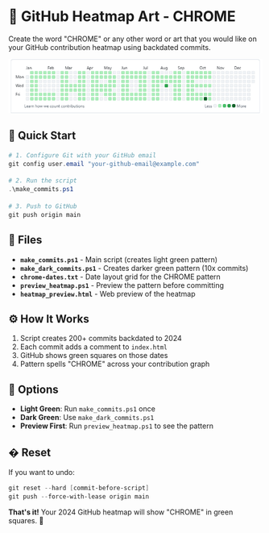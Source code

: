 # 🎨 GitHub Heatmap Art - CHROME

Create the word "CHROME" or any other word or art that you would like on your GitHub contribution heatmap using backdated commits.

![Example Result](image.png)

## 🚀 Quick Start

```powershell
# 1. Configure Git with your GitHub email
git config user.email "your-github-email@example.com"

# 2. Run the script
.\make_commits.ps1

# 3. Push to GitHub
git push origin main
```

## 📁 Files

- **`make_commits.ps1`** - Main script (creates light green pattern)
- **`make_dark_commits.ps1`** - Creates darker green pattern (10x commits)
- **`chrome-dates.txt`** - Date layout grid for the CHROME pattern
- **`preview_heatmap.ps1`** - Preview the pattern before committing
- **`heatmap_preview.html`** - Web preview of the heatmap

## ⚙️ How It Works

1. Script creates 200+ commits backdated to 2024
2. Each commit adds a comment to `index.html`
3. GitHub shows green squares on those dates
4. Pattern spells "CHROME" across your contribution graph

## 🎯 Options

- **Light Green**: Run `make_commits.ps1` once
- **Dark Green**: Use `make_dark_commits.ps1` 
- **Preview First**: Run `preview_heatmap.ps1` to see the pattern

## � Reset

If you want to undo:
```powershell
git reset --hard [commit-before-script]
git push --force-with-lease origin main
```

**That's it!** Your 2024 GitHub heatmap will show "CHROME" in green squares. 🎨
